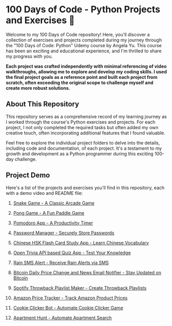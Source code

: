 # 100 Days of Code - Python Projects and Exercises 🚀

Welcome to my 100 Days of Code repository! Here, you'll discover a collection of exercises and projects completed during my journey through the "100 Days of Code: Python" Udemy course by Angela Yu. This course has been an exciting and educational experience, and I'm thrilled to share my progress with you.

**Each project was crafted independently with minimal referencing of video walkthroughs, allowing me to explore and develop my coding skills. I used the final project goals as a reference point and built each project from scratch, often exceeding the original scope to challenge myself and create more robust solutions.**

## About This Repository

This repository serves as a comprehensive record of my learning journey as I worked through the course's Python exercises and projects. For each project, I not only completed the required tasks but often added my own creative touch, often incorporating additional features that I found valuable.

Feel free to explore the individual project folders to delve into the details, including code and documentation, of each project. It's a testament to my growth and development as a Python programmer during this exciting 100-day challenge.

## Project Demo

Here's a list of the projects and exercises you'll find in this repository, each with a demo video and README file:

1. [Snake Game - A Classic Arcade Game](https://github.com/JessieChiu1/Angela_Yu_Python/tree/main/Day20_21_SnakeGame)

2. [Pong Game - A Fun Paddle Game](https://github.com/JessieChiu1/Angela_Yu_Python/tree/main/Day22_Pong)

3. [Pomodoro App - A Productivity Timer](https://github.com/JessieChiu1/Angela_Yu_Python/tree/main/Day28_PomodoroApp)

4. [Password Manager - Securely Store Passwords](https://github.com/JessieChiu1/Angela_Yu_Python/tree/main/Day29_PasswordManager)

5. [Chinese HSK Flash Card Study App - Learn Chinese Vocabulary](https://github.com/JessieChiu1/Angela_Yu_Python/tree/main/Day31_FlashCardApp)

6. [Open Trivia API based Quiz App - Test Your Knowledge](https://github.com/JessieChiu1/Angela_Yu_Python/tree/main/Day34_GUIQuizApp)

7. [Rain SMS Alert - Receive Rain Alerts via SMS](https://github.com/JessieChiu1/Angela_Yu_Python/tree/main/Day35_RainAlertSMS)

8. [Bitcoin Daily Price Change and News Email Notifier - Stay Updated on Bitcoin](https://github.com/JessieChiu1/Angela_Yu_Python/tree/main/Day36_StockTradingNewsAlert)

9. [Spotify Throwback Playlist Maker - Create Throwback Playlists](https://github.com/JessieChiu1/Angela_Yu_Python/tree/main/Day46_SpotifyThrowbackPlaylist)

10. [Amazon Price Tracker - Track Amazon Product Prices](https://github.com/JessieChiu1/Angela_Yu_Python/tree/main/Day47_AmazonPriceTracker)

11. [Cookie Clicker Bot - Automate Cookie Clicker Game](https://github.com/JessieChiu1/Angela_Yu_Python/tree/main/Day48_CookieClickerBot)

12. [Apartment Hunt - Automate Apartment Search](https://github.com/JessieChiu1/Angela_Yu_Python/tree/main/Day53_ApartmentHunt)
